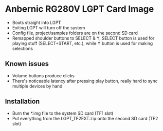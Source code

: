 # Anbernic RG280V LGPT Card Image

* Boots straight into LGPT
* Exiting LGPT will turn off the system
* Config file, project/samples folders are on the second SD card
* Remapped shoulder buttons to SELECT & Y, SELECT button is used for playing stuff (SELECT+START, etc.), while Y button is used for making selections

## Known issues

* Volume buttons produce clicks
* There's noticeable latency after pressing play button, really hard to sync multiple devices by hand

## Installation

* Burn the *.img file to the system SD card (TF1 slot)
* Put everything from the LGPT_TF2EXT.zip onto the second SD card (TF2 slot)
